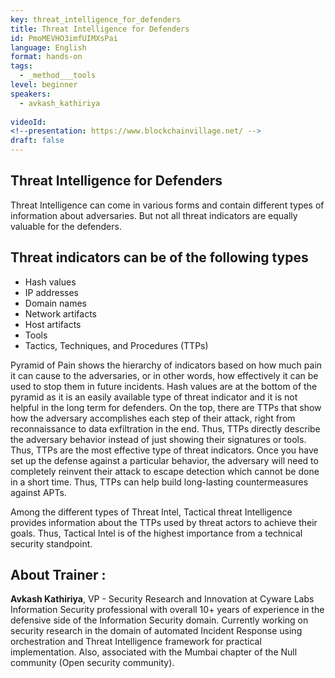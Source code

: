 ```yaml
---
key: threat_intelligence_for_defenders
title: Threat Intelligence for Defenders
id: PmoMEVHO3imfUIMXsPai
language: English
format: hands-on
tags:
  - _method___tools
level: beginner
speakers:
  - avkash_kathiriya
  
videoId: 
<!--presentation: https://www.blockchainvillage.net/ -->
draft: false
---
```

<h2>Threat Intelligence for Defenders</h2>

Threat Intelligence can come in various forms and contain different types of information about adversaries. But not all threat indicators are equally valuable for the defenders.


<h2>Threat indicators can be of the following types</h2>
<ul>
<li>Hash values </li>
<li>IP addresses </li>
<li>Domain names </li>
<li>Network artifacts </li>
<li>Host artifacts </li>
<li>Tools </li>
<li>Tactics, Techniques, and Procedures (TTPs) </li>
</ul>

Pyramid of Pain shows the hierarchy of indicators based on how much pain it can cause to the adversaries, or in other words, how effectively it can be used to stop them in future incidents. Hash values are at the bottom of the pyramid as it is an easily available type of threat indicator and it is not helpful in the long term for defenders. On the top, there are TTPs that show how the adversary accomplishes each step of their attack, right from reconnaissance to data exfiltration in the end. Thus, TTPs directly describe the adversary behavior instead of just showing their signatures or tools. Thus, TTPs are the most effective type of threat indicators. Once you have set up the defense against a particular behavior, the adversary will need to completely reinvent their attack to escape detection which cannot be done in a short time. Thus, TTPs can help build long-lasting countermeasures against APTs.

Among the different types of Threat Intel, Tactical threat Intelligence provides information about the TTPs used by threat actors to achieve their goals. Thus, Tactical Intel is of the highest importance from a technical security standpoint.


<h2>About Trainer :</h2>

<b>Avkash Kathiriya</b>, VP - Security Research and Innovation at Cyware Labs Information Security professional with overall 10+ years of experience in the defensive side of the Information Security domain. Currently working on security research in the domain of automated Incident Response using orchestration and Threat Intelligence framework for practical implementation. Also, associated with the Mumbai chapter of the Null community (Open security community).

<!--
<a align="center" class="btn primary" target="_blank" rel="noopener" href="https://docs.google.com/forms/d/1kGabIi7H4Kfg7fmMIeu1ZYZflU0EYG38G-JurvNo42E/">Register</a>
-->